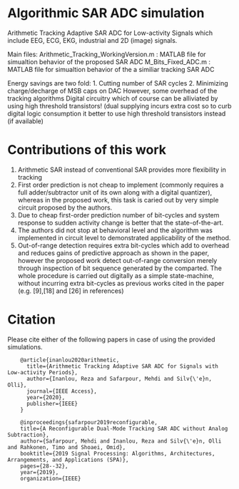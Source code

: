 
# Algorithmic SAR ADC simulation 
Arithmetic Tracking Adaptive SAR ADC for Low-activity Signals which include EEG, ECG, EKG, industrial and 2D (image) signals.

Main files:
 Arithmetic_Tracking_WorkingVersion.m : MATLAB file for simualtion behavior of the proposed SAR ADC 
 M_Bits_Fixed_ADC.m : MATLAB file for simualtion behavior of the a similiar tracking SAR ADC 

 Energy savings are two fold: 1. Cutting number of SAR cycles 2. Minimizing charge/decharge of MSB caps on DAC
  However, some overhead of the tracking algorithms Digital circuitry
  which of course can be alliviated by using high threshold transistors!
 (dual supplying incurs extra cost so to curb digital logic consumption
  it better to use high threshold transistors instead (if available)
  
 # Contributions of this work
 
 1.	Arithmetic SAR instead of conventional SAR provides more flexibility in tracking
2.	First order prediction is not cheap to implement (commonly requires a full adder/subtractor unit of its own along with a digital quantizer), whereas in the proposed work, this task is caried out by very simple circuit proposed by the authors.
3.	Due to cheap first-order prediction number of bit-cycles and system response to sudden activity change is better that the state-of-the-art.
4.	The authors did not stop at behavioral level and the algorithm was implemented in circuit level to demonstrated applicability of the method.
5.	Out-of-range detection requires extra bit-cycles which add to overhead and reduces gains of predictive approach as shown in the paper, however the proposed work detect out-of-range conversion merely through inspection of bit sequence generated by the comparted. The whole procedure is carried out digitally as a simple state-machine, without incurring extra bit-cycles as previous works cited in the paper (e.g. [9],[18] and [26] in references)

# Citation 
  
Please cite either of the following papers in case of using the provided simulations.

        @article{inanlou2020arithmetic,
          title={Arithmetic Tracking Adaptive SAR ADC for Signals with Low-activity Periods},
          author={Inanlou, Reza and Safarpour, Mehdi and Silv{\'e}n, Olli},
          journal={IEEE Access},
          year={2020},
          publisher={IEEE}
        }
        
        @inproceedings{safarpour2019reconfigurable,
        title={A Reconfigurable Dual-Mode Tracking SAR ADC without Analog Subtraction},
        author={Safarpour, Mehdi and Inanlou, Reza and Silv{\'e}n, Olli and Rahkonen, Timo and Shoaei, Omid},
        booktitle={2019 Signal Processing: Algorithms, Architectures, Arrangements, and Applications (SPA)},
        pages={28--32},
        year={2019},
        organization={IEEE}



